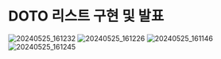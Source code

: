 # DOTO 리스트 구현 및 발표


![20240525_161232](https://github.com/DOC518/Android/assets/58536317/130906be-867b-46e2-a763-5dcba19bab85)
![20240525_161226](https://github.com/DOC518/Android/assets/58536317/9e79f719-17aa-46bd-aaa8-ef5056fa2f57)
![20240525_161146](https://github.com/DOC518/Android/assets/58536317/ceebf7e6-ca65-41e9-b963-25636c6b6df6)
![20240525_161245](https://github.com/DOC518/Android/assets/58536317/b4f98d90-c944-4fd3-9bd0-7268f6779b46)

